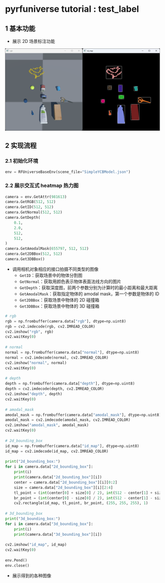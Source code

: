 # pyrfuniverse tutorial : test_label

## 1 基本功能

- 展示 2D 场景标注功能

<img src="../Image/label/rgb.png" width=50%><img src="../Image/label/id.png" width=50%>

## 2 实现流程

### 2.1 初始化环境

```python
env = RFUniverseBaseEnv(scene_file="SimpleYCBModel.json")
```

### 2.2 展示交互式 heatmap 热力图

```python
camera = env.GetAttr(981613)
camera.GetRGB(512, 512)
camera.GetID(512, 512)
camera.GetNormal(512, 512)
camera.GetDepth(
    0.1,
    2.0,
    512,
    512,
)
camera.GetAmodalMask(655797, 512, 512)
camera.Get2DBBox(512, 512)
camera.Get3DBBox()
```

- 调用相机对象相应的接口拍摄不同类型的图像
    - `GetID`：获取场景中的物体分割图
    - `GetNormal`：获取用颜色表示物体表面法线方向的图片
    - `GetDepth`：获取深度图，前两个参数分别为计算时的最小距离和最大距离
    - `GetAmodalMask`：获取指定物体的 amodal mask，第一个参数是物体的 ID
    - `Get2DBBox`：获取场景中物体的 2D 碰撞箱
    - `Get3DBBox`：获取场景中物体的 3D 碰撞箱

```python
# rgb
rgb = np.frombuffer(camera.data["rgb"], dtype=np.uint8)
rgb = cv2.imdecode(rgb, cv2.IMREAD_COLOR)
cv2.imshow("rgb", rgb)
cv2.waitKey(0)

# normal
normal = np.frombuffer(camera.data["normal"], dtype=np.uint8)
normal = cv2.imdecode(normal, cv2.IMREAD_COLOR)
cv2.imshow("normal", normal)
cv2.waitKey(0)

# depth
depth = np.frombuffer(camera.data["depth"], dtype=np.uint8)
depth = cv2.imdecode(depth, cv2.IMREAD_COLOR)
cv2.imshow("depth", depth)
cv2.waitKey(0)

# amodal_mask
amodal_mask = np.frombuffer(camera.data["amodal_mask"], dtype=np.uint8)
amodal_mask = cv2.imdecode(amodal_mask, cv2.IMREAD_COLOR)
cv2.imshow("amodal_mask", amodal_mask)
cv2.waitKey(0)

# 2d_bounding_box
id_map = np.frombuffer(camera.data["id_map"], dtype=np.uint8)
id_map = cv2.imdecode(id_map, cv2.IMREAD_COLOR)

print("2d_bounding_box:")
for i in camera.data["2d_bounding_box"]:
    print(i)
    print(camera.data["2d_bounding_box"][i])
    center = camera.data["2d_bounding_box"][i][0:2]
    size = camera.data["2d_bounding_box"][i][2:4]
    tl_point = (int(center[0] + size[0] / 2), int(512 - center[1] + size[1] / 2))
    br_point = (int(center[0] - size[0] / 2), int(512 - center[1] - size[1] / 2))
    cv2.rectangle(id_map, tl_point, br_point, (255, 255, 255), 1)

# 3d_bounding_box
print("3d_bounding_box:")
for i in camera.data["3d_bounding_box"]:
    print(i)
    print(camera.data["3d_bounding_box"][i])

cv2.imshow("id_map", id_map)
cv2.waitKey(0)

env.Pend()
env.close()
```

- 展示得到的各种图像